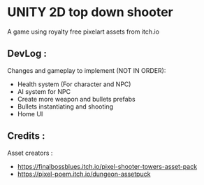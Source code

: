 # UNITY 2D top down shooter


A game using royalty free pixelart assets from itch.io


## DevLog :
Changes and gameplay to implement (NOT IN ORDER): 

-    Health system (For character and NPC)
-    AI system for NPC
-    Create more weapon and bullets prefabs
-    Bullets instantiating and shooting
-    Home UI 





##  Credits : 

Asset creators : 

-   https://finalbossblues.itch.io/pixel-shooter-towers-asset-pack
-   https://pixel-poem.itch.io/dungeon-assetpuck
